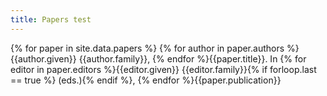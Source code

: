 ```yaml
---
title: Papers test
---
```


{% for paper in site.data.papers %}
{% for author in paper.authors %}{{author.given}} {{author.family}}, {% endfor %}{{paper.title}}. In {% for editor in paper.editors %}{{editor.given}} {{editor.family}}{% if forloop.last == true %} (eds.){% endif %}, {% endfor %}{{paper.publication}}

<!-- {% for paper in site.data.papers %} -->
<!-- 1. {% for author in paper.authors %}{{author.given}} {{author.family}}, {% endfor %}[{{paper.title}}]({{paper.url}}).{% if paper.publication %} In {% if paper.editors %}{% endif %} *{{paper.publication}}*{% endif %}{% if paper.volume %} {{paper.volume}}{% endif %}{% if paper.pages %}, pages {{paper.pages}}{% endif %}{% if paper.year %}, {{paper.year}}{% endif %}{% if paper.preprint %} [[preprint](/papers/{{paper.preprint}})]{% endif %} -->
<!-- {% endfor %} -->
